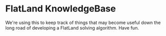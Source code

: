 # FlatLand KnowledgeBase
We're using this to keep track of things that may become useful down the long road of developing a FlatLand solving algorithm.
Have fun.
